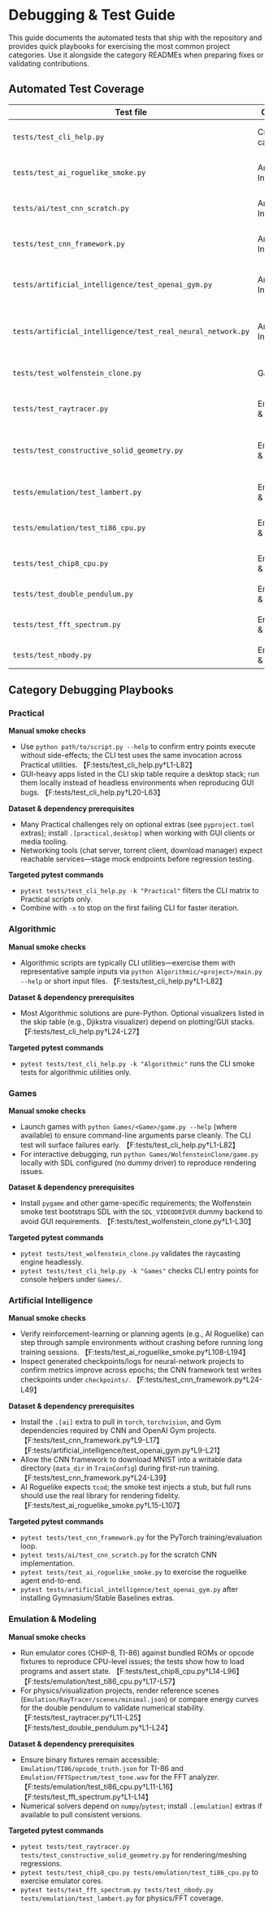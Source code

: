 # Debugging & Test Guide

This guide documents the automated tests that ship with the repository and provides quick playbooks for exercising the most common project categories. Use it alongside the category READMEs when preparing fixes or validating contributions.

## Automated Test Coverage

| Test file | Category | Project(s) exercised | Highlights |
| --- | --- | --- | --- |
| `tests/test_cli_help.py` | Cross-category | All CLI entry points under `Algorithmic/`, `Practical/`, `Games/`, `Artificial Intelligence/`, and `Emulation/` | Discovers scripts with a `__main__` guard and asserts their `--help` output runs without error while skipping GUI- or network-heavy tools. 【F:tests/test_cli_help.py†L1-L82】 |
| `tests/test_ai_roguelike_smoke.py` | Artificial Intelligence | `Artificial Intelligence/AI Roguelike` | Installs a lightweight `tcod` stub, runs the MCTS agent for a handful of turns, and checks ASCII rendering output. 【F:tests/test_ai_roguelike_smoke.py†L1-L194】 |
| `tests/ai/test_cnn_scratch.py` | Artificial Intelligence | `Artificial Intelligence/CNN_Scratch` | Loads the scratch CNN, checks forward-pass shapes, and ensures brief training reduces loss on a synthetic dataset. 【F:tests/ai/test_cnn_scratch.py†L1-L78】 |
| `tests/test_cnn_framework.py` | Artificial Intelligence | `Artificial Intelligence/CNN_Framework` | Requires the PyTorch stack, runs a one-epoch training/evaluation cycle, and verifies checkpoints and accuracy metrics. 【F:tests/test_cnn_framework.py†L1-L56】 |
| `tests/artificial_intelligence/test_openai_gym.py` | Artificial Intelligence | `Artificial Intelligence/OpenAI Gym` | Executes the bundled CartPole heuristic policy via Gymnasium/Stable Baselines and asserts the mean reward stays high. 【F:tests/artificial_intelligence/test_openai_gym.py†L1-L46】 |
| `tests/artificial_intelligence/test_real_neural_network.py` | Artificial Intelligence | `Artificial Intelligence/Real Neural Network` | Imports the MLP, validates forward shapes, ensures training improves loss/accuracy, and exercises save/load round-trips. 【F:tests/artificial_intelligence/test_real_neural_network.py†L1-L63】 |
| `tests/test_wolfenstein_clone.py` | Games | `Games/WolfensteinClone` | Boots the raycasting engine with SDL's dummy video driver, advances a few frames, and validates map loading. 【F:tests/test_wolfenstein_clone.py†L1-L45】 |
| `tests/test_raytracer.py` | Emulation & Modeling | `Emulation/RayTracer` | Renders sample scenes at multiple resolutions and compares SHA-256 hashes of the pixel buffers. 【F:tests/test_raytracer.py†L1-L26】 |
| `tests/test_constructive_solid_geometry.py` | Emulation & Modeling | `Emulation/ConstructiveSolidGeometry` | Meshing helpers are exercised by comparing computed volumes for sphere, union, intersection, and difference operations. 【F:tests/test_constructive_solid_geometry.py†L1-L38】 |
| `tests/emulation/test_lambert.py` | Emulation & Modeling | `Emulation/LambertsProblem` | Confirms Lambert solver outputs match Vallado's reference case and validates error handling. 【F:tests/emulation/test_lambert.py†L1-L52】 |
| `tests/emulation/test_ti86_cpu.py` | Emulation & Modeling | `Emulation/TI86` | Runs opcode truth-table fixtures against the Z80 core, exercises memory semantics, breakpoints, and keypad/LCD integration. 【F:tests/emulation/test_ti86_cpu.py†L1-L66】 |
| `tests/test_chip8_cpu.py` | Emulation & Modeling | `Emulation/Chip8` | Validates load/store, drawing collisions, control flow, RNG, and BCD encoding on the CHIP-8 emulator. 【F:tests/test_chip8_cpu.py†L1-L96】 |
| `tests/test_double_pendulum.py` | Emulation & Modeling | `src/pro_g_rammingchallenges4/emulation/double_pendulum.py` | Checks that the integrator conserves energy for small-angle initial conditions. 【F:tests/test_double_pendulum.py†L1-L24】 |
| `tests/test_fft_spectrum.py` | Emulation & Modeling | `Emulation/FFTSpectrum` | Loads the bundled tone sample, computes FFT magnitudes, and asserts the dominant frequency is ~440 Hz. 【F:tests/test_fft_spectrum.py†L1-L23】 |
| `tests/test_nbody.py` | Emulation & Modeling | `src/pro_g_rammingchallenges4/nbody.py` | Exercises gravitational force calculations, collision merges, and radius scaling helpers. 【F:tests/test_nbody.py†L1-L38】 |

## Category Debugging Playbooks

### Practical

**Manual smoke checks**
- Use `python path/to/script.py --help` to confirm entry points execute without side-effects; the CLI test uses the same invocation across Practical utilities. 【F:tests/test_cli_help.py†L1-L82】
- GUI-heavy apps listed in the CLI skip table require a desktop stack; run them locally instead of headless environments when reproducing GUI bugs. 【F:tests/test_cli_help.py†L20-L63】

**Dataset & dependency prerequisites**
- Many Practical challenges rely on optional extras (see `pyproject.toml` extras); install `.[practical,desktop]` when working with GUI clients or media tooling.
- Networking tools (chat server, torrent client, download manager) expect reachable services—stage mock endpoints before regression testing.

**Targeted pytest commands**
- `pytest tests/test_cli_help.py -k "Practical"` filters the CLI matrix to Practical scripts only.
- Combine with `-x` to stop on the first failing CLI for faster iteration.

### Algorithmic

**Manual smoke checks**
- Algorithmic scripts are typically CLI utilities—exercise them with representative sample inputs via `python Algorithmic/<project>/main.py --help` or short input files. 【F:tests/test_cli_help.py†L1-L82】

**Dataset & dependency prerequisites**
- Most Algorithmic solutions are pure-Python. Optional visualizers listed in the skip table (e.g., Djikstra visualizer) depend on plotting/GUI stacks. 【F:tests/test_cli_help.py†L24-L27】

**Targeted pytest commands**
- `pytest tests/test_cli_help.py -k "Algorithmic"` runs the CLI smoke tests for algorithmic utilities only.

### Games

**Manual smoke checks**
- Launch games with `python Games/<Game>/game.py --help` (where available) to ensure command-line arguments parse cleanly. The CLI test will surface failures early. 【F:tests/test_cli_help.py†L1-L82】
- For interactive debugging, run `python Games/WolfensteinClone/game.py` locally with SDL configured (no dummy driver) to reproduce rendering issues.

**Dataset & dependency prerequisites**
- Install `pygame` and other game-specific requirements; the Wolfenstein smoke test bootstraps SDL with the `SDL_VIDEODRIVER` dummy backend to avoid GUI requirements. 【F:tests/test_wolfenstein_clone.py†L1-L30】

**Targeted pytest commands**
- `pytest tests/test_wolfenstein_clone.py` validates the raycasting engine headlessly.
- `pytest tests/test_cli_help.py -k "Games"` checks CLI entry points for console helpers under `Games/`.

### Artificial Intelligence

**Manual smoke checks**
- Verify reinforcement-learning or planning agents (e.g., AI Roguelike) can step through sample environments without crashing before running long training sessions. 【F:tests/test_ai_roguelike_smoke.py†L108-L194】
- Inspect generated checkpoints/logs for neural-network projects to confirm metrics improve across epochs; the CNN framework test writes checkpoints under `checkpoints/`. 【F:tests/test_cnn_framework.py†L24-L49】

**Dataset & dependency prerequisites**
- Install the `.[ai]` extra to pull in `torch`, `torchvision`, and Gym dependencies required by CNN and OpenAI Gym projects. 【F:tests/test_cnn_framework.py†L9-L17】【F:tests/artificial_intelligence/test_openai_gym.py†L9-L21】
- Allow the CNN framework to download MNIST into a writable data directory (`data_dir` in `TrainConfig`) during first-run training. 【F:tests/test_cnn_framework.py†L24-L39】
- AI Roguelike expects `tcod`; the smoke test injects a stub, but full runs should use the real library for rendering fidelity. 【F:tests/test_ai_roguelike_smoke.py†L15-L107】

**Targeted pytest commands**
- `pytest tests/test_cnn_framework.py` for the PyTorch training/evaluation loop.
- `pytest tests/ai/test_cnn_scratch.py` for the scratch CNN implementation.
- `pytest tests/test_ai_roguelike_smoke.py` to exercise the roguelike agent end-to-end.
- `pytest tests/artificial_intelligence/test_openai_gym.py` after installing Gymnasium/Stable Baselines extras.

### Emulation & Modeling

**Manual smoke checks**
- Run emulator cores (CHIP-8, TI-86) against bundled ROMs or opcode fixtures to reproduce CPU-level issues; the tests show how to load programs and assert state. 【F:tests/test_chip8_cpu.py†L14-L96】【F:tests/emulation/test_ti86_cpu.py†L17-L57】
- For physics/visualization projects, render reference scenes (`Emulation/RayTracer/scenes/minimal.json`) or compare energy curves for the double pendulum to validate numerical stability. 【F:tests/test_raytracer.py†L11-L25】【F:tests/test_double_pendulum.py†L1-L24】

**Dataset & dependency prerequisites**
- Ensure binary fixtures remain accessible: `Emulation/TI86/opcode_truth.json` for TI-86 and `Emulation/FFTSpectrum/test_tone.wav` for the FFT analyzer. 【F:tests/emulation/test_ti86_cpu.py†L11-L16】【F:tests/test_fft_spectrum.py†L1-L14】
- Numerical solvers depend on `numpy`/`pytest`; install `.[emulation]` extras if available to pull consistent versions.

**Targeted pytest commands**
- `pytest tests/test_raytracer.py tests/test_constructive_solid_geometry.py` for rendering/meshing regressions.
- `pytest tests/test_chip8_cpu.py tests/emulation/test_ti86_cpu.py` to exercise emulator cores.
- `pytest tests/test_fft_spectrum.py tests/test_nbody.py tests/emulation/test_lambert.py` for physics/FFT coverage.

